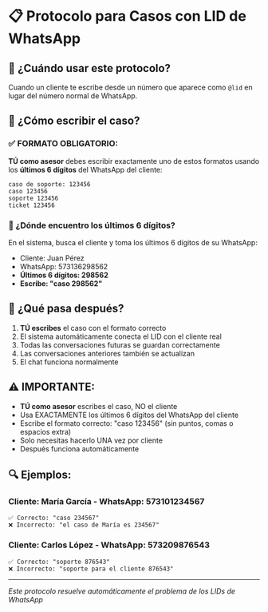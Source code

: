 # 📋 Protocolo para Casos con LID de WhatsApp

## 🚨 ¿Cuándo usar este protocolo?
Cuando un cliente te escribe desde un número que aparece como `@lid` en lugar del número normal de WhatsApp.

## 📝 ¿Cómo escribir el caso?

### ✅ FORMATO OBLIGATORIO:
**TÚ como asesor** debes escribir exactamente uno de estos formatos usando los **últimos 6 dígitos** del WhatsApp del cliente:

```
caso de soporte: 123456
caso 123456
soporte 123456
ticket 123456
```

### 📱 ¿Dónde encuentro los últimos 6 dígitos?
En el sistema, busca el cliente y toma los últimos 6 dígitos de su WhatsApp:
- Cliente: Juan Pérez
- WhatsApp: 573136298562
- **Últimos 6 dígitos: 298562**
- **Escribe: "caso 298562"**

## 🔄 ¿Qué pasa después?
1. **TÚ escribes** el caso con el formato correcto
2. El sistema automáticamente conecta el LID con el cliente real
3. Todas las conversaciones futuras se guardan correctamente
4. Las conversaciones anteriores también se actualizan
5. El chat funciona normalmente

## ⚠️ IMPORTANTE:
- **TÚ como asesor** escribes el caso, NO el cliente
- Usa EXACTAMENTE los últimos 6 dígitos del WhatsApp del cliente
- Escribe el formato correcto: "caso 123456" (sin puntos, comas o espacios extra)
- Solo necesitas hacerlo UNA vez por cliente
- Después funciona automáticamente

## 🔍 Ejemplos:

### Cliente: María García - WhatsApp: 573101234567
```
✅ Correcto: "caso 234567"
❌ Incorrecto: "el caso de María es 234567"
```

### Cliente: Carlos López - WhatsApp: 573209876543  
```
✅ Correcto: "soporte 876543"
❌ Incorrecto: "soporte para el cliente 876543"
```

---
*Este protocolo resuelve automáticamente el problema de los LIDs de WhatsApp*
